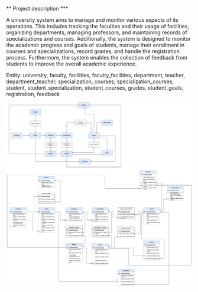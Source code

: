** Project description ***

A university system aims to manage and monitor various aspects of its operations. This includes tracking the faculties and their usage of facilities, organizing departments, managing professors, and maintaining records of specializations and courses. Additionally, the system is designed to monitor the academic progress and goals of students, manage their enrollment in courses and specializations, record grades, and handle the registration process. Furthermore, the system enables the collection of feedback from students to improve the overall academic experience.

Entity: university, faculty, facilities, faculty_facilities, department, teacher, department_teacher, specialization, courses, specialization_courses, student, student_specialization, student_courses, grades, student_goals, registration, feedback

![Diagram Description](diagrams.drawio.png)
